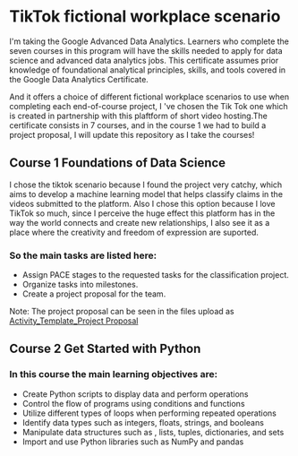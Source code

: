 # TikTok fictional workplace scenario
I'm taking the Google Advanced Data Analytics. Learners who complete the seven courses in this program will have the skills needed to apply for data science and advanced data analytics jobs. This certificate assumes prior knowledge of foundational analytical principles, skills, and tools covered in the Google Data Analytics Certificate. <p>
And it offers a choice of different fictional workplace scenarios to use when completing each end-of-course project, I 've chosen the Tik Tok one which is created in partnership with this plaftform of short video hosting.The certificate consists in 7 courses, and in the course 1 we had to build a project proposal, I will update this repository as I take the courses! 

## Course 1 Foundations of Data Science
I chose the tiktok scenario because I found the project very catchy, which aims to develop a machine learning model that helps classify claims in the videos submitted to the platform. Also I chose this option because I love TikTok so much, since I perceive the huge effect this platform has in the way the world connects and create new relationships, I also see it as a place where the creativity and freedom of expression are suported.

### So the main tasks are listed here:
- Assign PACE stages to the requested tasks for the classification project.
- Organize tasks into milestones.
- Create a project proposal for the team.

Note: The project proposal can be seen in the files upload as [Activity_Template_Project Proposal](https://github.com/anxta/TikTok-workplace-scenario/blob/main/Activity%20Template_%20Project%20Proposal.pdf)

## Course 2 Get Started with Python
### In this course the main learning objectives are:
- Create Python scripts to display data and perform operations
- Control the flow of programs using conditions and functions
- Utilize different types of loops when performing repeated operations
- Identify data types such as integers, floats, strings, and booleans
- Manipulate data structures such as , lists, tuples, dictionaries, and sets
- Import and use Python libraries such as NumPy and pandas
